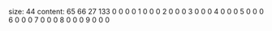 size: 44
content: 65 66 27 133 0 0 0 0 1 0 0 0 2 0 0 0 3 0 0 0 4 0 0 0 5 0 0 0 6 0 0 0 7 0 0 0 8 0 0 0 9 0 0 0
